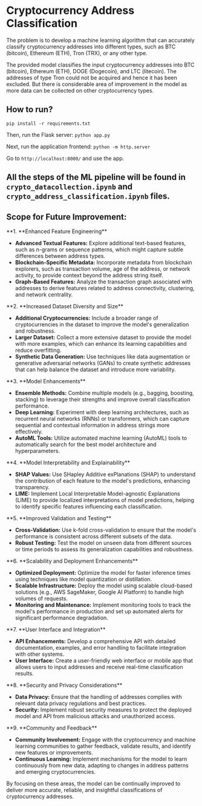 # Cryptocurrency Address Classification

The problem is to develop a machine learning algorithm that can accurately classify cryptocurrency addresses into different types, such as BTC (bitcoin), Ethereum (ETH), Tron (TRX), or any other type.

The provided model classifies the input cryptocurrency addresses into BTC (bitcoin), Ethereum (ETH), DOGE (Dogecoin), and LTC (litecoin). The addresses of type Tron could not be acquired and hence it has been excluded. But there is considerable area of improvement in the model as more data can be collected on other cryptocurrency types.

## How to run?

`pip install -r requirements.txt`

Then, run the Flask server:
`python app.py`

Next, run the application frontend:
`python -m http.server`

Go to `http://localhost:8000/` and use the app.

## All the steps of the ML pipeline will be found in `crypto_datacollection.ipynb` and `crypto_address_classification.ipynb` files.

## Scope for Future Improvement:

**1. **Enhanced Feature Engineering\*\*

-   **Advanced Textual Features:** Explore additional text-based features, such as n-grams or sequence patterns, which might capture subtle differences between address types.
-   **Blockchain-Specific Metadata:** Incorporate metadata from blockchain explorers, such as transaction volume, age of the address, or network activity, to provide context beyond the address string itself.
-   **Graph-Based Features:** Analyze the transaction graph associated with addresses to derive features related to address connectivity, clustering, and network centrality.

**2. **Increased Dataset Diversity and Size\*\*

-   **Additional Cryptocurrencies:** Include a broader range of cryptocurrencies in the dataset to improve the model's generalization and robustness.
-   **Larger Dataset:** Collect a more extensive dataset to provide the model with more examples, which can enhance its learning capabilities and reduce overfitting.
-   **Synthetic Data Generation:** Use techniques like data augmentation or generative adversarial networks (GANs) to create synthetic addresses that can help balance the dataset and introduce more variability.

**3. **Model Enhancements\*\*

-   **Ensemble Methods:** Combine multiple models (e.g., bagging, boosting, stacking) to leverage their strengths and improve overall classification performance.
-   **Deep Learning:** Experiment with deep learning architectures, such as recurrent neural networks (RNNs) or transformers, which can capture sequential and contextual information in address strings more effectively.
-   **AutoML Tools:** Utilize automated machine learning (AutoML) tools to automatically search for the best model architecture and hyperparameters.

**4. **Model Interpretability and Explainability\*\*

-   **SHAP Values:** Use SHapley Additive exPlanations (SHAP) to understand the contribution of each feature to the model's predictions, enhancing transparency.
-   **LIME:** Implement Local Interpretable Model-agnostic Explanations (LIME) to provide localized interpretations of model predictions, helping to identify specific features influencing each classification.

**5. **Improved Validation and Testing\*\*

-   **Cross-Validation:** Use k-fold cross-validation to ensure that the model's performance is consistent across different subsets of the data.
-   **Robust Testing:** Test the model on unseen data from different sources or time periods to assess its generalization capabilities and robustness.

**6. **Scalability and Deployment Enhancements\*\*

-   **Optimized Deployment:** Optimize the model for faster inference times using techniques like model quantization or distillation.
-   **Scalable Infrastructure:** Deploy the model using scalable cloud-based solutions (e.g., AWS SageMaker, Google AI Platform) to handle high volumes of requests.
-   **Monitoring and Maintenance:** Implement monitoring tools to track the model's performance in production and set up automated alerts for significant performance degradation.

**7. **User Interface and Integration\*\*

-   **API Enhancements:** Develop a comprehensive API with detailed documentation, examples, and error handling to facilitate integration with other systems.
-   **User Interface:** Create a user-friendly web interface or mobile app that allows users to input addresses and receive real-time classification results.

**8. **Security and Privacy Considerations\*\*

-   **Data Privacy:** Ensure that the handling of addresses complies with relevant data privacy regulations and best practices.
-   **Security:** Implement robust security measures to protect the deployed model and API from malicious attacks and unauthorized access.

**9. **Community and Feedback\*\*

-   **Community Involvement:** Engage with the cryptocurrency and machine learning communities to gather feedback, validate results, and identify new features or improvements.
-   **Continuous Learning:** Implement mechanisms for the model to learn continuously from new data, adapting to changes in address patterns and emerging cryptocurrencies.

By focusing on these areas, the model can be continually improved to deliver more accurate, reliable, and insightful classifications of cryptocurrency addresses.
